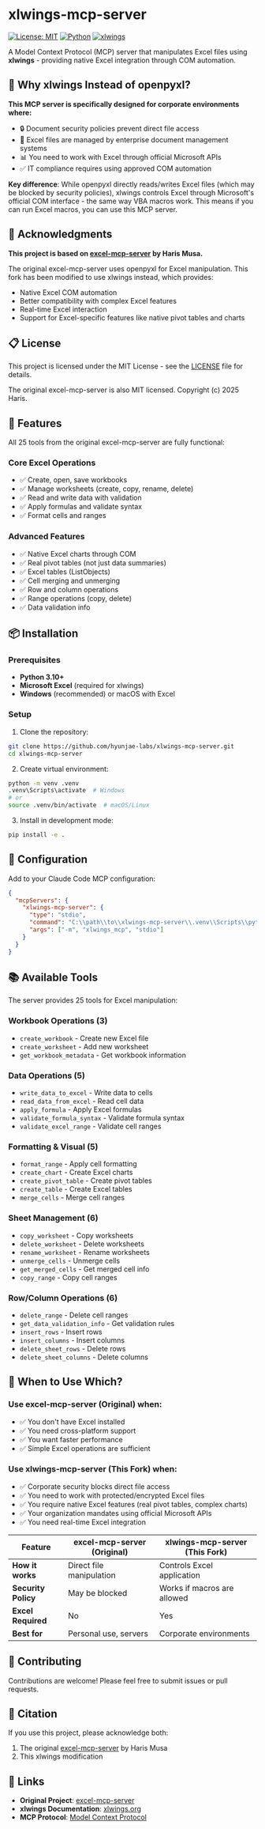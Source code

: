 # xlwings-mcp-server

[![License: MIT](https://img.shields.io/badge/License-MIT-yellow.svg)](https://opensource.org/licenses/MIT)
[![Python](https://img.shields.io/badge/python-%3E%3D3.10-blue)](https://www.python.org/)
[![xlwings](https://img.shields.io/badge/xlwings-%3E%3D0.30.0-green)](https://www.xlwings.org/)

A Model Context Protocol (MCP) server that manipulates Excel files using **xlwings** - providing native Excel integration through COM automation.

## 🎯 Why xlwings Instead of openpyxl?

**This MCP server is specifically designed for corporate environments where:**
- 🔒 Document security policies prevent direct file access
- 🏢 Excel files are managed by enterprise document management systems
- 📊 You need to work with Excel through official Microsoft APIs
- ✅ IT compliance requires using approved COM automation

**Key difference**: While openpyxl directly reads/writes Excel files (which may be blocked by security policies), xlwings controls Excel through Microsoft's official COM interface - the same way VBA macros work. This means if you can run Excel macros, you can use this MCP server.

## 🙏 Acknowledgments

**This project is based on [excel-mcp-server](https://github.com/haris-musa/excel-mcp-server) by Haris Musa.**

The original excel-mcp-server uses openpyxl for Excel manipulation. This fork has been modified to use xlwings instead, which provides:
- Native Excel COM automation
- Better compatibility with complex Excel features
- Real-time Excel interaction
- Support for Excel-specific features like native pivot tables and charts

## 📋 License

This project is licensed under the MIT License - see the [LICENSE](LICENSE) file for details.

The original excel-mcp-server is also MIT licensed. Copyright (c) 2025 Haris.

## 🚀 Features

All 25 tools from the original excel-mcp-server are fully functional:

### Core Excel Operations
- ✅ Create, open, save workbooks
- ✅ Manage worksheets (create, copy, rename, delete)
- ✅ Read and write data with validation
- ✅ Apply formulas and validate syntax
- ✅ Format cells and ranges

### Advanced Features
- ✅ Native Excel charts through COM
- ✅ Real pivot tables (not just data summaries)
- ✅ Excel tables (ListObjects)
- ✅ Cell merging and unmerging
- ✅ Row and column operations
- ✅ Range operations (copy, delete)
- ✅ Data validation info

## 📦 Installation

### Prerequisites
- **Python 3.10+**
- **Microsoft Excel** (required for xlwings)
- **Windows** (recommended) or macOS with Excel

### Setup

1. Clone the repository:
```bash
git clone https://github.com/hyunjae-labs/xlwings-mcp-server.git
cd xlwings-mcp-server
```

2. Create virtual environment:
```bash
python -m venv .venv
.venv\Scripts\activate  # Windows
# or
source .venv/bin/activate  # macOS/Linux
```

3. Install in development mode:
```bash
pip install -e .
```

## 🔧 Configuration

Add to your Claude Code MCP configuration:

```json
{
  "mcpServers": {
    "xlwings-mcp-server": {
      "type": "stdio",
      "command": "C:\\path\\to\\xlwings-mcp-server\\.venv\\Scripts\\python.exe",
      "args": ["-m", "xlwings_mcp", "stdio"]
    }
  }
}
```

## 📚 Available Tools

The server provides 25 tools for Excel manipulation:

### Workbook Operations (3)
- `create_workbook` - Create new Excel file
- `create_worksheet` - Add new worksheet
- `get_workbook_metadata` - Get workbook information

### Data Operations (5)
- `write_data_to_excel` - Write data to cells
- `read_data_from_excel` - Read cell data
- `apply_formula` - Apply Excel formulas
- `validate_formula_syntax` - Validate formula syntax
- `validate_excel_range` - Validate cell ranges

### Formatting & Visual (5)
- `format_range` - Apply cell formatting
- `create_chart` - Create Excel charts
- `create_pivot_table` - Create pivot tables
- `create_table` - Create Excel tables
- `merge_cells` - Merge cell ranges

### Sheet Management (6)
- `copy_worksheet` - Copy worksheets
- `delete_worksheet` - Delete worksheets
- `rename_worksheet` - Rename worksheets
- `unmerge_cells` - Unmerge cells
- `get_merged_cells` - Get merged cell info
- `copy_range` - Copy cell ranges

### Row/Column Operations (6)
- `delete_range` - Delete cell ranges
- `get_data_validation_info` - Get validation rules
- `insert_rows` - Insert rows
- `insert_columns` - Insert columns
- `delete_sheet_rows` - Delete rows
- `delete_sheet_columns` - Delete columns

## 🔄 When to Use Which?

### Use **excel-mcp-server** (Original) when:
- ✅ You don't have Excel installed
- ✅ You need cross-platform support
- ✅ You want faster performance
- ✅ Simple Excel operations are sufficient

### Use **xlwings-mcp-server** (This Fork) when:
- ✅ Corporate security blocks direct file access
- ✅ You need to work with protected/encrypted Excel files
- ✅ You require native Excel features (real pivot tables, complex charts)
- ✅ Your organization mandates using official Microsoft APIs
- ✅ You need real-time Excel integration

| Feature | excel-mcp-server (Original) | xlwings-mcp-server (This Fork) |
|---------|----------------------------|--------------------------------|
| **How it works** | Direct file manipulation | Controls Excel application |
| **Security Policy** | May be blocked | Works if macros are allowed |
| **Excel Required** | No | Yes |
| **Best for** | Personal use, servers | Corporate environments |

## 🤝 Contributing

Contributions are welcome! Please feel free to submit issues or pull requests.

## 📄 Citation

If you use this project, please acknowledge both:
1. The original [excel-mcp-server](https://github.com/haris-musa/excel-mcp-server) by Haris Musa
2. This xlwings modification

## 🔗 Links

- **Original Project**: [excel-mcp-server](https://github.com/haris-musa/excel-mcp-server)
- **xlwings Documentation**: [xlwings.org](https://www.xlwings.org/)
- **MCP Protocol**: [Model Context Protocol](https://modelcontextprotocol.io/)